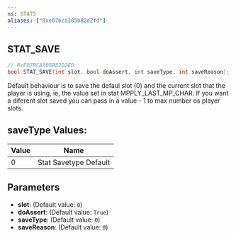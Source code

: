 ```yaml
---
ns: STATS
aliases: ["0xe07bca305b82d2fd"]
---
```

## STAT_SAVE

```c
// 0xE07BCA305B82D2FD
bool STAT_SAVE(int slot, bool doAssert, int saveType, int saveReason);
```

Default behaviour is to save the defaul slot (0) and the current slot that the player is using, ie, the value set in stat MPPLY_LAST_MP_CHAR. If you want a diferent slot saved you can pass in a value - 1 to max number os player slots.

## saveType Values:
| Value | Name |
| --- | --- |
| 0 | Stat Savetype Default |


## Parameters
* **slot**: (Default value: `0`)
* **doAssert**: (Default value: `True`)
* **saveType**: (Default value: `0`)
* **saveReason**: (Default value: `0`)
